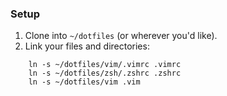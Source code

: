 ### Setup

1. Clone into `~/dotfiles` (or wherever you'd like).
2. Link your files and directories:

```
    ln -s ~/dotfiles/vim/.vimrc .vimrc
    ln -s ~/dotfiles/zsh/.zshrc .zshrc
    ln -s ~/dotfiles/vim .vim
```

